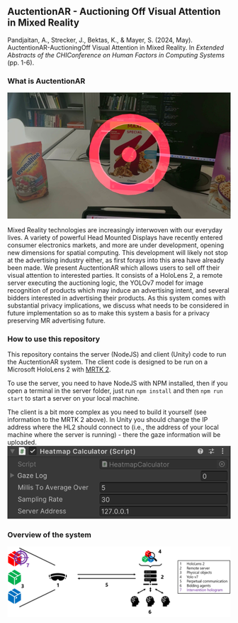 ## AuctentionAR - Auctioning Off Visual Attention in Mixed Reality

Pandjaitan, A., Strecker, J., Bektas, K., & Mayer, S. (2024, May). AuctentionAR-AuctioningOff Visual Attention in Mixed Reality. In _Extended Abstracts of the CHIConference on Human Factors in Computing Systems_ (pp. 1-6).

### What is AuctentionAR

![AuctentionAR Live](https://github.com/Panogu/AuctentionAR/blob/Main/Images/AuctentionAR_live.png?raw=true)

Mixed Reality technologies are increasingly interwoven with our everyday lives. A variety of powerful Head Mounted Displays have recently entered consumer electronics markets, and more are under development, opening new dimensions for spatial computing. This development will likely not stop at the advertising industry either, as first forays into this area have already been made.
We present AuctentionAR which allows users to sell off their visual attention to interested parties. It consists of a HoloLens 2, a remote server executing the auctioning logic, the YOLOv7 model for image recognition of products which may induce an advertising intent, and several bidders interested in advertising their products. As this system comes with substantial privacy implications, we discuss what needs to be considered in future implementation so as to make this system a basis for a privacy preserving MR advertising future.

### How to use this repository

This repository contains the server (NodeJS) and client (Unity) code to run the AuctentionAR system. The client code is designed to be run on a Microsoft HoloLens 2 with [MRTK 2](https://learn.microsoft.com/en-us/windows/mixed-reality/mrtk-unity/mrtk2/).

To use the server, you need to have NodeJS with NPM installed, then if you open a terminal in the server folder, just run `npm install` and then `npm run start` to start a server on your local machine.

The client is a bit more complex as you need to build it yourself (see information to the MRTK 2 above). In Unity you should change the IP address where the HL2 should connect to (i.e., the address of your local machine where the server is running) - there the gaze information will be uploaded.
![AuctentionAR Diagram](https://github.com/Panogu/AuctentionAR/blob/Main/Images/Unity_settings.png?raw=true)

### Overview of the system

![AuctentionAR Diagram](https://github.com/Panogu/AuctentionAR/blob/Main/Images/AuctentionAR_diagram.png?raw=true)